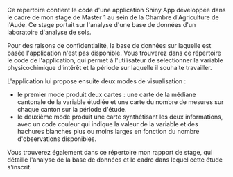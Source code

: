 Ce répertoire contient le code d'une application Shiny App développée dans le cadre de mon stage de Master 1 au sein de la Chambre d'Agriculture de l'Aude. Ce stage portait sur l'analyse d'une base de données d'un laboratoire d'analyse de sols. 

Pour des raisons de confidentialité, la base de données sur laquelle est basée l'application n'est pas disponible. Vous trouverez dans ce répertoire le code de l'application, qui permet à l'utilisateur de sélectionner la variable physicochimique d'intérêt et la période sur laquelle il souhaite travailler.

L'application lui propose ensuite deux modes de visualisation : 
- le premier mode produit deux cartes : une carte de la médiane cantonale de la variable étudiée et une carte du nombre de mesures sur chaque canton sur la période d'étude.
- le deuxième mode produit une carte synthétisant les deux informations, avec un code couleur qui indique la valeur de la variable et des hachures blanches plus ou moins larges en fonction du nombre d'observations disponibles.

Vous trouverez également dans ce répertoire mon rapport de stage, qui détaille l'analyse de la base de données et le cadre dans lequel cette étude s'inscrit.
